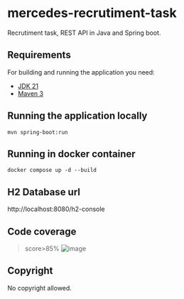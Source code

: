 # mercedes-recrutiment-task

Recrutiment task, REST API in Java and Spring boot.

## Requirements

For building and running the application you need:

- [JDK 21](https://www.oracle.com/pl/java/technologies/downloads/)
- [Maven 3](https://maven.apache.org)

## Running the application locally


```shell
mvn spring-boot:run
```

## Running in docker container


```shell
docker compose up -d --build
```

## H2 Database url
http://localhost:8080/h2-console

## Code coverage

> score>85%
![image](https://github.com/JacekKaczmarek10/recruitment-task/assets/58121352/6e2a7b6b-b10c-499e-a8a3-603d58149c33)


## Copyright

No copyright allowed. 



